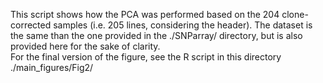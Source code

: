 This script shows how the PCA was performed based on the 204 clone-corrected samples (i.e. 205 lines, considering the header). The dataset is the same than the one provided in the ./SNParray/ directory, but is also provided here for the sake of clarity.<br>
For the final version of the figure, see the R script in this directory ./main_figures/Fig2/
